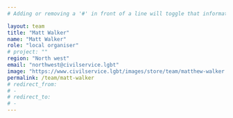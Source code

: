 ```yaml
---
# Adding or removing a '#' in front of a line will toggle that information off and on from being processed. 

layout: team
title: "Matt Walker"
name: "Matt Walker"
role: "local organiser"
# project: ""
region: "North west"
email: "northwest@civilservice.lgbt"
image: "https://www.civilservice.lgbt/images/store/team/matthew-walker.jpg"
permalink: /team/matt-walker
# redirect_from: 
# - 
# redirect_to: 
# - 
---
```


